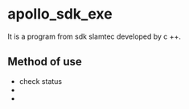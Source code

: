 # apollo_sdk_exe
It is a program from sdk slamtec developed by c ++.


## Method of use
* check status
*
* 
